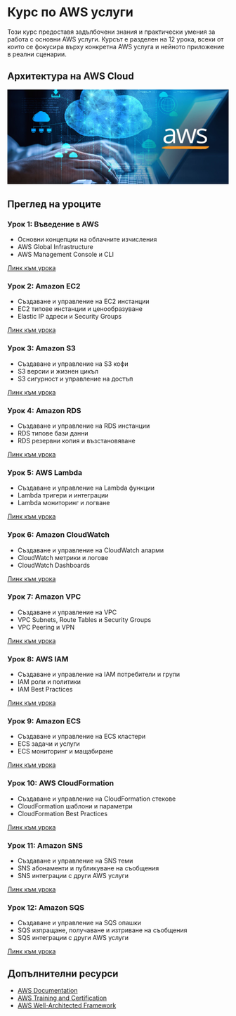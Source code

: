 # Курс по AWS услуги

Този курс предоставя задълбочени знания и практически умения за работа с основни AWS услуги. Курсът е разделен на 12 урока, всеки от които се фокусира върху конкретна AWS услуга и нейното приложение в реални сценарии.

## Архитектура на AWS Cloud

![AWS Cloud](/aws_cloud.jpg)



## Преглед на уроците

### Урок 1: Въведение в AWS
- Основни концепции на облачните изчисления
- AWS Global Infrastructure
- AWS Management Console и CLI

[Линк към урока](/Урок_01/README.md)

### Урок 2: Amazon EC2  
- Създаване и управление на EC2 инстанции
- EC2 типове инстанции и ценообразуване
- Elastic IP адреси и Security Groups

[Линк към урока](/Урок_02/README.md)

### Урок 3: Amazon S3
- Създаване и управление на S3 кофи
- S3 версии и жизнен цикъл
- S3 сигурност и управление на достъп

[Линк към урока](/Урок_03/README.md)

### Урок 4: Amazon RDS
- Създаване и управление на RDS инстанции
- RDS типове бази данни
- RDS резервни копия и възстановяване

[Линк към урока](/Урок_04/README.md)

### Урок 5: AWS Lambda
- Създаване и управление на Lambda функции
- Lambda тригери и интеграции
- Lambda мониторинг и логване

[Линк към урока](/Урок_05/README.md)

### Урок 6: Amazon CloudWatch
- Създаване и управление на CloudWatch аларми
- CloudWatch метрики и логове
- CloudWatch Dashboards

[Линк към урока](/Урок_06/README.md)

### Урок 7: Amazon VPC
- Създаване и управление на VPC
- VPC Subnets, Route Tables и Security Groups
- VPC Peering и VPN

[Линк към урока](/Урок_07/README.md)

### Урок 8: AWS IAM
- Създаване и управление на IAM потребители и групи
- IAM роли и политики
- IAM Best Practices

[Линк към урока](/Урок_08/README.md)

### Урок 9: Amazon ECS
- Създаване и управление на ECS кластери
- ECS задачи и услуги
- ECS мониторинг и мащабиране

[Линк към урока](/Урок_09/README.md)

### Урок 10: AWS CloudFormation
- Създаване и управление на CloudFormation стекове
- CloudFormation шаблони и параметри
- CloudFormation Best Practices

[Линк към урока](/Урок_10/README.md)

### Урок 11: Amazon SNS
- Създаване и управление на SNS теми
- SNS абонаменти и публикуване на съобщения
- SNS интеграции с други AWS услуги

[Линк към урока](/Урок_11/README.md)

### Урок 12: Amazon SQS
- Създаване и управление на SQS опашки
- SQS изпращане, получаване и изтриване на съобщения
- SQS интеграции с други AWS услуги

[Линк към урока](/Урок_12/README.md)

## Допълнителни ресурси
- [AWS Documentation](https://docs.aws.amazon.com/)
- [AWS Training and Certification](https://aws.amazon.com/training/)
- [AWS Well-Architected Framework](https://aws.amazon.com/architecture/well-architected/)

